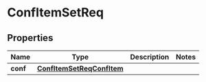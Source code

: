 # ConfItemSetReq

## Properties
Name | Type | Description | Notes
------------ | ------------- | ------------- | -------------
**conf** | [**ConfItemSetReqConfItem**](ConfItemSetReqConfItem.md) |  | 
